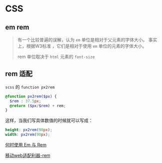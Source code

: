 # CSS

## em rem
> 有一个比较普遍的误解，认为 `em` 单位是相对于父元素的字体大小。 事实上，根据W3标准 ，它们是相对于使用 `em` 单位的元素的字体大小。
>
> rem 单位取决于 `html` 元素的 `font-size`

## rem 适配

`scss` 的 `function px2rem`
```scss
@function px2rem($px) {
  $rem : 37.5px;
  @return ($px/$rem) + rem;
}
```
这样，当我们写具体数值的时候就可以写成：
```scss
height: px2rem(90px);
width: px2rem(90px);
```
[何时使用 Em 与 Rem](https://webdesign.tutsplus.com/zh-hans/tutorials/comprehensive-guide-when-to-use-em-vs-rem--cms-23984)

[移动web适配利器-rem](http://www.alloyteam.com/2016/03/mobile-web-adaptation-tool-rem/)
